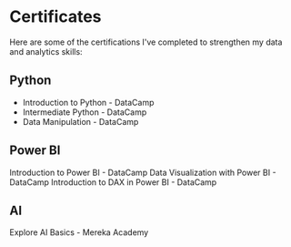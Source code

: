 # Certificates
Here are some of the certifications I've completed to strengthen my data and analytics skills:

## Python
* Introduction to Python - DataCamp
* Intermediate Python - DataCamp
* Data Manipulation - DataCamp

## Power BI
Introduction to Power BI - DataCamp
Data Visualization with Power BI - DataCamp
Introduction to DAX in Power BI - DataCamp

## AI
Explore AI Basics - Mereka Academy
